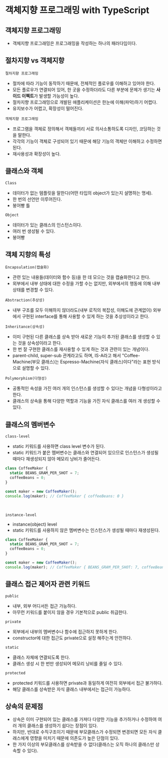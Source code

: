 # 객체지향 프로그래밍 with TypeScript

## 객체지향 프로그래밍

- 객체지향 프로그래밍은 프로그래밍을 작성하는 하나의 패러다임이다.

## 절차지향 vs 객체지향

`절차지향 프로그래밍`

- 절차에 따라 기능이 동작하기 때문에, 전체적인 플로우를 이해하고 있어야 한다.
- 모든 플로우가 연결되어 있어, 한 곳을 수정하더라도 다른 부분에 문제가 생기는 <strong>사이드 이펙트</strong>가 발생할 가능성이 높다.
- 절차지향 프로그래밍으로 개발된 애플리케이션은 한눈에 이해(파악)하기 어렵다.
- 유지보수가 어렵고, 확장성이 떨어진다.

`객체지향 프로그래밍`

- 프로그램을 객체로 정의해서 객체들끼리 서로 의사소통하도록 디자인, 코딩하는 것을 말한다.
- 각각의 기능이 객체로 구성되어 있기 때문에 해당 기능의 객체만 이해하고 수정하면 된다.
- 재사용성과 확장성이 높다.

## 클래스와 객체

`Class`

- 데이터가 없는 템플릿을 말한다(어떤 타입의 object가 있는지 설명하는 명세).
- 한 번의 선언만 이루어진다.
- 붕어빵 틀

`Object`

- 데이터가 있는 클래스의 인스턴스이다.
- 여러 번 생성될 수 있다.
- 붕어빵

## 객체 지향의 특성

`Encapsulation(캡슐화)`

- 관련 있는 내용들(데이터와 함수 등)을 한 데 모으는 것을 캡슐화한다고 한다.
- 외부에서 내부 상태에 대한 수정을 가할 수는 없지만, 외부에서의 행동에 의해 내부 상태를 변경할 수 있다.

`Abstraction(추상성)`

- 내부 구조를 모두 이해하지 않더라도(내부 로직의 복잡성, 이해도에 관계없이) 외부에서 구현된 interface를 통해 사용할 수 있게 하는 것을 추상성이라고 한다.

`Inheritance(상속성)`

- 이미 구현된 다른 클래스를 상속 받아 새로운 기능이 추가된 클래스를 생성할 수 있는 것을 상속성이라고 한다.
- 한 번 잘 구현한 클래스를 재사용할 수 있게 하는 것과 관련이 있는 개념이다.
- parent-child, super-sub 관계라고도 하며, IS-A라고 해서 "Coffee-Machine(부모 클래스)는 Espresso-Machine(자식 클래스)이다"라는 표현 방식으로 설명할 수 있다.

`Polymorphism(다형성)`

- 공통적인 속성을 가진 여러 개의 인스턴스를 생성할 수 있다는 개념을 다형성이라고 한다.
- 클래스의 상속을 통해 다양한 역할과 기능을 가진 자식 클래스를 여러 개 생성할 수 있다.

## 클래스의 멤버변수

`class-level`

- static 키워드를 사용하면 class level 변수가 된다.
- static 키워드가 붙은 멤버변수는 클래스와 연결되어 있으므로 인스턴스가 생성될 때마다 재생성되지 않아 메모리 낭비가 줄어든다.

```ts
class CoffeeMaker {
  static BEANS_GRAM_PER_SHOT = 7;
  coffeeBeans = 0;
}

const maker = new CoffeeMaker();
console.log(maker); // CoffeeMaker { coffeeBeans: 0 }
```

</br>

`instance-level`

- instance(object) level
- static 키워드를 사용하지 않은 멤버변수는 인스턴스가 생성될 때마다 재생성된다.

```ts
class CoffeeMaker {
  static BEANS_GRAM_PER_SHOT = 7;
  coffeeBeans = 0;
}

const maker = new CoffeeMaker();
console.log(maker); // CoffeeMaker { BEANS_GRAM_PER_SHOT: 7, coffeeBeans: 30 }
```

## 클래스 접근 제어자 관련 키워드

`public`

- 내부, 외부 어디서든 접근 가능하다.
- 아무런 키워드를 붙이지 않을 경우 기본적으로 public 취급한다.

`private`

- 외부에서 내부의 멤버변수나 함수에 접근하지 못하게 한다.
- constructor에 대한 접근도 private으로 설정 해주는게 안전하다.

`static`

- 클래스 자체에 연결되도록 한다.
- 클래스 생성 시 한 번만 생성되어 메모리 낭비를 줄일 수 있다.

`protected`

- protected 키워드를 사용하면 private과 동일하게 여전히 외부에서 접근 불가하다.
- 해당 클래스를 상속받은 자식 클래스 내부에서는 접근이 가능하다.

## 상속의 문제점

- 상속은 이미 구현되어 있는 클래스를 가져다 다양한 기능을 추가하거나 수정하여 여러 개의 클래스를 생성하기 쉽다는 장점이 있다.
- 하지만, 반대로 수직구조이기 때문에 부모클래스가 수정되면 변경되면 모든 자식 클래스에게 영향을 미치기 때문에 의존도가 높은 단점이 있다.
- 한 가지 이상의 부모클래스를 상속받을 수 없다(클래스는 오직 하나의 클래스만 상속할 수 있다).

